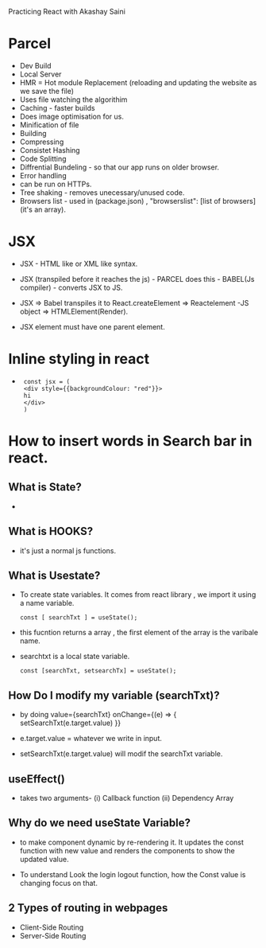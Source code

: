 Practicing React with Akashay Saini

# Parcel
 - Dev Build 
 - Local Server 
 - HMR = Hot module Replacement (reloading and updating the website as we save the file)
 - Uses file watching the algorithim 
 - Caching - faster builds
 - Does image optimisation for us.
 - Minification of file 
 - Building 
 - Compressing 
 - Consistet Hashing 
 - Code Splitting
 - Diffrential Bundeling - so that our app runs on older browser.
 - Error handling 
 - can be run on HTTPs.
 - Tree shaking - removes unecessary/unused code.
 - Browsers list - used in (package.json) , "browserslist": [list of browsers] (it's an array).

# JSX

 - JSX - HTML like or XML like syntax.

 - JSX (transpiled before it reaches the js) - PARCEL does this - BABEL(Js compiler) - converts JSX to JS.

 - JSX => Babel transpiles it to React.createElement => Reactelement -JS object => HTMLElement(Render).

 - JSX element must have one parent element.
 
# Inline styling in react 
 
 -      const jsx = (
        <div style={{backgroundColour: "red"}}>  
        hi
        </div>
        )

# How to insert words in Search bar in react. 
## What is State?
 - 

## What is HOOKS?
 - it's just a normal js functions.

## What is Usestate?
 - To create state variables. It comes from react library , we import it using a name variable.
     
       const [ searchTxt ] = useState(); 

- this fucntion returns a array , the first element of the array is the varibale name.
- searchtxt is a local state variable.

      const [searchTxt, setsearchTx] = useState();

## How Do I modify my variable (searchTxt)?
 - by doing
       value={searchTxt}
        onChange={(e) => {
         setSearchTxt(e.target.value)
        }}
       
 - e.target.value = whatever we write in input.
 - setSearchTxt(e.target.value) will modif the searchTxt variable.

 ## useEffect()
 - takes two arguments- (i) Callback function (ii) Dependency Array

## Why do we need useState Variable?
 - to make component dynamic by re-rendering it. It updates the const function with new value and renders the components to show the updated value.

 - To understand Look the login logout function, how the Const value is changing focus on that.

## 2 Types of routing in webpages
- Client-Side Routing 
- Server-Side Routing